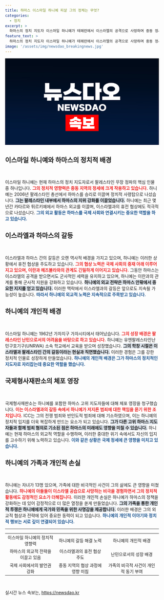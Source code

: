 ```yaml
---
title: 하마스 이스마일 하니예 피살 그의 정체는 무엇?
categories:
  - 정치
excerpt: >
  하마스의 정치 지도자 이스마일 하니예가 테헤란에서 이스라엘의 공격으로 사망하며 중동 정세에 큰 파장을 일으켰다. 그는 휴전 협상과 외교를 이끌던 핵심 인물로, 전 국제형사재판소로부터 전쟁범죄 혐의로 체포 영장을 청구받았다.
feature_text: >
  하마스의 정치 지도자 이스마일 하니예가 테헤란에서 이스라엘의 공격으로 사망하며 중동 정세에 큰 파장을 일으켰다. 그는 휴전 협상과 외교를 이끌던 핵심 인물로, 전 국제형사재판소로부터 전쟁범죄 혐의로 체포 영장을 청구받았다.
image: '/assets/img/newsdao_breakingnews.jpg'
---
```


<p><img src="/assets/img/newsdao_breakingnews.jpg" alt="ontimetimes 속보" /></p>

<h2 data-ke-size="size26">이스마일 하니예와 하마스의 정치적 배경</h2>

<p data-ke-size="size16">&nbsp;</p>

<p>이스마일 하니예는 현재 하마스의 정치 지도자로서 팔레스타인 무장 정파의 핵심 인물 중 하나입니다. <b><span style="color: #ee2323;">그의 정치적 영향력은 중동 지역의 정세에 크게 작용하고 있습니다.</span></b> 하니예는 2006년 팔레스타인 총선에서 하마스를 승리로 이끌며 정치적 사령탑으로 나섰습니다. <b><span style="background-color: #21538527;">그는 팔레스타인 내부에서 하마스의 지위 강화를 이끌었습니다.</span></b> 하니예는 최근 몇 년간 카타르와 튀르키예에서 하마스 외교를 이끌며, 이스라엘과의 휴전 협상에도 적극적으로 나섰습니다. <b><span style="color: #1a5490;">그의 외교 활동은 하마스를 국제 사회와 연결시키는 중요한 역할을 하고 있습니다.</span></b></p>

<h2 data-ke-size="size26">이스라엘과 하마스의 갈등</h2>

<p data-ke-size="size16">&nbsp;</p>

<p>이스라엘과 하마스 간의 갈등은 오랜 역사적 배경을 가지고 있으며, 하니예는 이러한 상황에서 휴전 협상을 주도하고 있습니다. <b><span style="color: #ee2323;">그의 협상 노력은 국제 사회의 중재 아래 이루어지고 있으며, 이란과 헤즈볼라와의 관계도 긴밀하게 이어지고 있습니다.</span></b> 그동안 하마스는 이스라엘의 공격을 받으면서도 군사적인 세력을 유지하고 있으며, 하니예는 이란과의 관계를 통해 군사적 지원을 강화하고 있습니다. <b><span style="background-color: #21538527;">하니예의 외교 전략은 하마스 안팎에서 중요한 지지를 얻고 있습니다.</span></b> 이러한 맥락에서 이스라엘과의 갈등은 앞으로도 지속될 가능성이 높습니다. <b><span style="color: #1a5490;">따라서 하니예의 외교적 노력은 지속적으로 주목받고 있습니다.</span></b></p>

<h2 data-ke-size="size26">하니예의 개인적 배경</h2>

<p data-ke-size="size16">&nbsp;</p>

<p>이스마일 하니예는 1962년 가자지구 가자시티에서 태어났습니다. <b><span style="color: #ee2323;">그의 성장 배경은 팔레스타인 난민으로서의 어려움을 바탕으로 하고 있습니다.</span></b> 하니예는 유엔팔레스타인난민구호기구(UNRWA) 소속 학교에서 교육을 받으며 성장했습니다. <b><span style="background-color: #21538527;">그의 학창 시절은 이스라엘과 팔레스타인 간의 갈등이라는 현실과 직면했습니다.</span></b> 이러한 경험은 그를 강한 정치적 인물로 성장하게 만들었습니다. <b><span style="color: #1a5490;">하니예의 개인적 배경은 그가 하마스의 정치적인 지도자로 자리잡는데 중요한 역할을 했습니다.</span></b></p>

<h2 data-ke-size="size26">국제형사재판소의 체포 영장</h2>

<p data-ke-size="size16">&nbsp;</p>

<p>국제형사재판소는 하니예를 포함한 하마스 고위 지도자들에 대해 체포 영장을 청구했습니다. <b><span style="color: #ee2323;">이는 이스라엘과의 갈등 속에서 하니예가 저지른 범죄에 대한 책임을 묻기 위한 조치입니다.</span></b> ICC는 그의 전쟁 범죄와 반인도적 범죄에 대해 기소하였으며, 이는 하니예의 정치적 입지를 더욱 복잡하게 만드는 요소가 되고 있습니다. <b><span style="background-color: #21538527;"> 그가 다른 고위 하마스 지도자들과 함께 범죄 혐의로 기소된 점은 하마스의 미래에도 영향을 미칠 수 있습니다.</span></b> 하니예는 현재 하마스의 외교적 역할을 수행하며, 이러한 중대한 위기 속에서도 자신의 입지를 고수하기 위해 노력하고 있습니다. <b><span style="color: #1a5490;">이와 같은 상황은 국제 정세에 큰 영향을 미치고 있습니다.</span></b></p>

<h2 data-ke-size="size26">하니예의 가족과 개인적 손실</h2>

<p data-ke-size="size16">&nbsp;</p>

<p>하니예는 자녀가 13명 있으며, 가족에 대한 비극적인 사건이 그의 삶에도 큰 영향을 미쳤습니다. <b><span style="color: #ee2323;">하니예의 아들들이 이스라엘 공습으로 사망하는 비극을 경험하면서 그의 정치적 활동에도 감정적인 요소가 더해집니다.</span></b> 이러한 개인적 손실은 하니예가 하마스의 정책을 강화하는 데 있어 감정적으로 더 많은 열정을 쏟게 만들었습니다. <b><span style="background-color: #21538527;">그의 가족을 통한 개인적 투쟁은 하니예에게 국가와 민족을 위한 사명감을 제공합니다.</span></b> 이러한 배경은 그의 외교적 협상과 전략에 있어 중요한 동력이 되고 있습니다. <b><span style="color: #1a5490;">하니예의 개인적 이야기와 정치적 행보는 서로 깊이 연결되어 있습니다.</span></b></p>

<hr>

<table style="width: 100%; border-collapse: collapse;">
<tr>
<td style="text-align: center; height: 17px;">이스마일 하니예의 정치적 영향력</td>
<td style="text-align: center; height: 17px;">하니예의 갈등 해결 노력</td>
<td style="text-align: center; height: 17px;">하니예의 개인적 배경</td>
</tr>
<tr>
<td style="text-align: center; height: 17px;">하마스의 외교적 전략을 이끌고 있음</td>
<td style="text-align: center; height: 17px;">이스라엘과의 휴전 협상 주도</td>
<td style="text-align: center; height: 17px;">난민으로서의 성장 배경</td>
</tr>
<tr>
<td style="text-align: center; height: 17px;">국제 사회에서의 발언권 강화</td>
<td style="text-align: center; height: 17px;">중동 지역의 협상 과정에 영향 미침</td>
<td style="text-align: center; height: 17px;">가족의 비극적 사건이 개인적 동기 부여</td>
</tr>
</table> 

<p data-ke-size="size16">&nbsp;</p>
실시간 뉴스 속보는, <a href="https://newsdao.kr" rel="dofollow">https://newsdao.kr</a>


